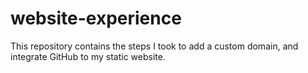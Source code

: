 # website-experience
This repository contains the steps I took to add a custom domain, and integrate GitHub to my static website.

